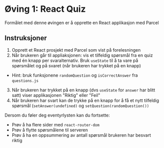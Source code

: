 # Øving 1: React Quiz

Formålet med denne øvingen er å opprette en React applikasjon med Parcel

## Instruksjoner

1. Opprett et React prosjekt med Parcel som vist på forelesningen
2. Når brukeren går til appliaksjonen: vis et tilfeldig spørsmål fra en quiz med én
   knapp per svaralternativ. Bruk `useState` til å ta vare på spørsmålet og på svaret
   (når brukeren har trykket på en knapp)
  * Hint: bruk funksjonene `randomQuestion` og `isCorrectAnswer` fra `questions.js` 
3. Når brukeren har trykket på en knapp (dvs `useState` for `answer` har blitt satt)
   viser applikasjonen "Riktig" eller "Feil"
4. Når brukeren har svart kan de trykke på en knapp for å få et nytt tilfeldig
   spørsmål (`setAnswer(undefined)` og `setQuestion(randomQuestion())`

Dersom du føler deg eventyrlysten kan du fortsette:

* Prøv å ha flere sider med `react-router-dom`
* Prøv å flytte spørsmålene til serveren
* Prøv å ha en oppsummering av antall spørsmål brukeren har besvart riktig
